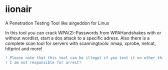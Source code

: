 # iionair
A Penetration Testing Tool like airgeddon for Linux

In this tool you can crack WPA(2)-Passwords from WPAHandshakes with or without wordlist, start a dos attack to a specific adress. Also there is a complete scan tool for servers with scanningtools: nmap, xprobe, netcat, httprint and more! 

```diff
! Please note that this tool can be illegal if you test it on other things than your own. 
! I am not responsible for arrest!
```
